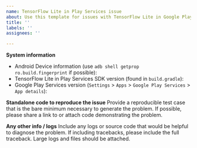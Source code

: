 ```yaml
---
name: TensorFlow Lite in Play Services issue
about: Use this template for issues with TensorFlow Lite in Google Play Services
title: ''
labels: ''
assignees: ''

---
```


**System information**
- Android Device information (use `adb shell getprop ro.build.fingerprint`
  if possible):
- TensorFlow Lite in Play Services SDK version (found in `build.gradle`):
- Google Play Services version
  (`Settings` > `Apps` > `Google Play Services` > `App details`):

**Standalone code to reproduce the issue**
Provide a reproducible test case that is the bare minimum necessary to generate
the problem. If possible, please share a link to or attach code demonstrating
the problem.

**Any other info / logs**
Include any logs or source code that would be helpful to diagnose the problem.
If including tracebacks, please include the full traceback. Large logs and files
should be attached.
